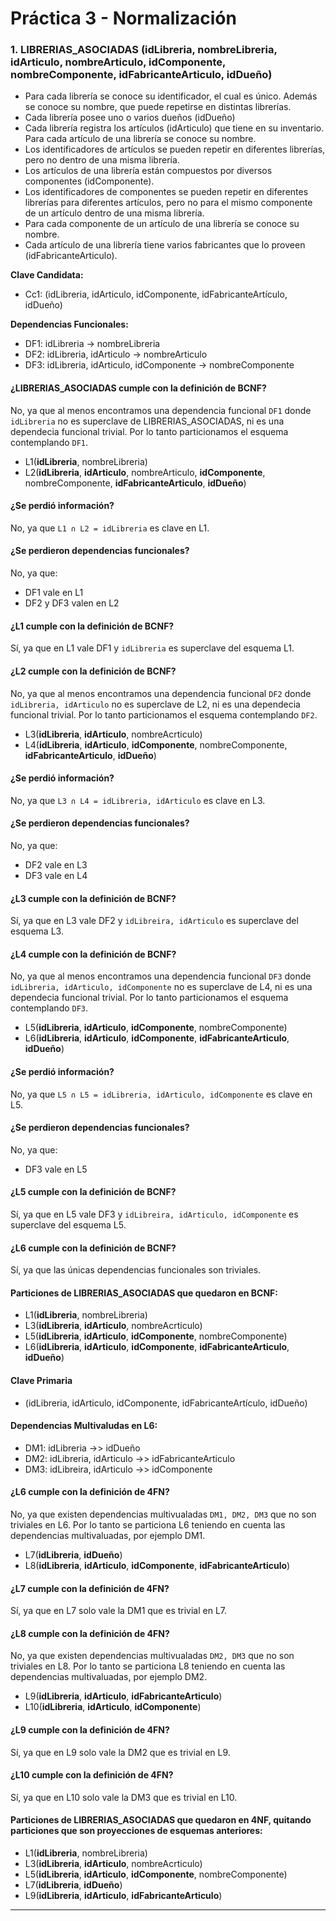 # Práctica 3 - Normalización

### 1. LIBRERIAS_ASOCIADAS (idLibreria, nombreLibreria, idArticulo, nombreArticulo, idComponente, nombreComponente, idFabricanteArticulo, idDueño)

* Para cada librería se conoce su identificador, el cual es único. Además se conoce su nombre, que puede repetirse en distintas librerías.
* Cada librería posee uno o varios dueños (idDueño)
* Cada librería registra los artículos (idArticulo) que tiene en su inventario. Para cada artículo de una librería se conoce su nombre. 
* Los identificadores de artículos se pueden repetir en diferentes librerías, pero no dentro de una misma librería.
* Los artículos de una librería están compuestos por diversos componentes (idComponente). 
* Los identificadores de componentes se pueden repetir en diferentes librerías para diferentes artículos, pero no para el mismo componente de un artículo dentro de una misma librería. 
* Para cada componente de un artículo de una librería se conoce su nombre.
* Cada artículo de una librería tiene varios fabricantes que lo proveen (idFabricanteArticulo).

**Clave Candidata:**
* Cc1: (idLibreria, idArticulo, idComponente, idFabricanteArtículo, idDueño)

**Dependencias Funcionales:**
* DF1: idLibreria -> nombreLibreria
* DF2: idLibreria, idArticulo -> nombreArticulo
* DF3: idLibreria, idArticulo, idComponente -> nombreComponente


#### ¿LIBRERIAS_ASOCIADAS cumple con la definición de BCNF?

No, ya que al menos encontramos una dependencia funcional `DF1` donde `idLibreria` no es superclave de LIBRERIAS_ASOCIADAS, ni es una dependecia funcional trivial. Por lo tanto particionamos el esquema contemplando `DF1`.

* L1(**idLibreria**, nombreLibreria)
* L2(**idLibreria**, **idArticulo**, nombreArticulo, **idComponente**, nombreComponente, **idFabricanteArticulo**, **idDueño**)

#### ¿Se perdió información?

No, ya que `L1 ∩ L2 = idLibreria` es clave en L1.

#### ¿Se perdieron dependencias funcionales?

No, ya que:

* DF1 vale en L1
* DF2 y DF3 valen en L2

#### ¿L1 cumple con la definición de BCNF?

Sí, ya que en L1 vale DF1 y `idLibreria` es superclave del esquema L1.

#### ¿L2 cumple con la definición de BCNF?

No, ya que al menos encontramos una dependencia funcional `DF2` donde `idLibreria, idArticulo` no es superclave de L2, ni es una dependecia funcional trivial. Por lo tanto particionamos el esquema contemplando `DF2`.

* L3(**idLibreria**, **idArticulo**, nombreAcrticulo)
* L4(**idLibreria**, **idArticulo**, **idComponente**, nombreComponente, **idFabricanteArticulo**, **idDueño**)

#### ¿Se perdió información?

No, ya que `L3 ∩ L4 = idLibreria, idArticulo` es clave en L3.

#### ¿Se perdieron dependencias funcionales?

No, ya que:

* DF2 vale en L3
* DF3 vale en L4

#### ¿L3 cumple con la definición de BCNF?

Sí, ya que en L3 vale DF2 y `idLibreira, idArticulo` es superclave del esquema L3.

#### ¿L4 cumple con la definición de BCNF?

No, ya que al menos encontramos una dependencia funcional `DF3` donde `idLibreria, idArticulo, idComponente` no es superclave de L4, ni es una dependecia funcional trivial. Por lo tanto particionamos el esquema contemplando `DF3`.

* L5(**idLibreria**, **idArticulo**, **idComponente**, nombreComponente)
* L6(**idLibreria**, **idArticulo**, **idComponente**, **idFabricanteArticulo**, **idDueño**)

#### ¿Se perdió información?

No, ya que `L5 ∩ L5 = idLibreria, idArticulo, idComponente` es clave en L5.

#### ¿Se perdieron dependencias funcionales?

No, ya que:

* DF3 vale en L5

#### ¿L5 cumple con la definición de BCNF?

Sí, ya que en L5 vale DF3 y `idLibreira, idArticulo, idComponente` es superclave del esquema L5.

#### ¿L6 cumple con la definición de BCNF?

Sí, ya que las únicas dependencias funcionales son triviales.

#### Particiones de LIBRERIAS_ASOCIADAS que quedaron en BCNF:

* L1(**idLibreria**, nombreLibreria)
* L3(**idLibreria**, **idArticulo**, nombreAcrticulo)
* L5(**idLibreria**, **idArticulo**, **idComponente**, nombreComponente)
* L6(**idLibreria**, **idArticulo**, **idComponente**, **idFabricanteArticulo**, **idDueño**)

#### Clave Primaria

* (idLibreria, idArticulo, idComponente, idFabricanteArtículo, idDueño)

#### Dependencias Multivaludas en L6:

* DM1: idLibreria ->> idDueño
* DM2: idLibreria, idArticulo ->> idFabricanteArticulo
* DM3: idLibreira, idArticulo ->> idComponente

#### ¿L6 cumple con la definición de 4FN?

No, ya que existen dependencias multivualadas `DM1, DM2, DM3` que no son triviales en L6. Por lo tanto se particiona L6 teniendo en cuenta las dependencias multivaluadas, por ejemplo DM1.

* L7(**idLibreria**, **idDueño**)
* L8(**idLibreria**, **idArticulo**, **idComponente**, **idFabricanteArticulo**)

#### ¿L7 cumple con la definición de 4FN?

Sí, ya que en L7 solo vale la DM1 que es trivial en L7.

#### ¿L8 cumple con la definición de 4FN?

No, ya que existen dependencias multivualadas `DM2, DM3` que no son triviales en L8. Por lo tanto se particiona L8 teniendo en cuenta las dependencias multivaluadas, por ejemplo DM2.

* L9(**idLibreria**, **idArticulo**, **idFabricanteArticulo**)
* L10(**idLibreria**, **idArticulo**, **idComponente**)

#### ¿L9 cumple con la definición de 4FN?

Sí, ya que en L9 solo vale la DM2 que es trivial en L9.

#### ¿L10 cumple con la definición de 4FN?

Sí, ya que en L10 solo vale la DM3 que es trivial en L10.

#### Particiones de LIBRERIAS_ASOCIADAS que quedaron en 4NF, quitando particiones que son proyecciones de esquemas anteriores:

* L1(**idLibreria**, nombreLibreria)
* L3(**idLibreria**, **idArticulo**, nombreAcrticulo)
* L5(**idLibreria**, **idArticulo**, **idComponente**, nombreComponente)
* L7(**idLibreria**, **idDueño**)
* L9(**idLibreria**, **idArticulo**, **idFabricanteArticulo**)

---
